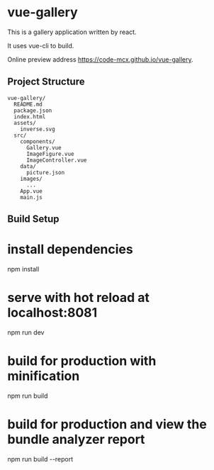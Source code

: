 # vue-gallery

This is a gallery application written by react.

It uses vue-cli to build.

Online preview address https://code-mcx.github.io/vue-gallery.

## Project Structure

```
vue-gallery/
  README.md
  package.json
  index.html
  assets/
  	inverse.svg
  src/
    components/
      Gallery.vue
      ImageFigure.vue
      ImageController.vue
    data/
      picture.json
    images/
      ...
    App.vue
    main.js
```

## Build Setup

# install dependencies
npm install

# serve with hot reload at localhost:8081
npm run dev

# build for production with minification
npm run build

# build for production and view the bundle analyzer report
npm run build --report
